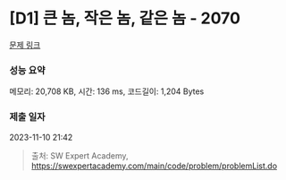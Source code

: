 # [D1] 큰 놈, 작은 놈, 같은 놈 - 2070 

[문제 링크](https://swexpertacademy.com/main/code/problem/problemDetail.do?contestProbId=AV5QQ6qqA40DFAUq) 

### 성능 요약

메모리: 20,708 KB, 시간: 136 ms, 코드길이: 1,204 Bytes

### 제출 일자

2023-11-10 21:42



> 출처: SW Expert Academy, https://swexpertacademy.com/main/code/problem/problemList.do
